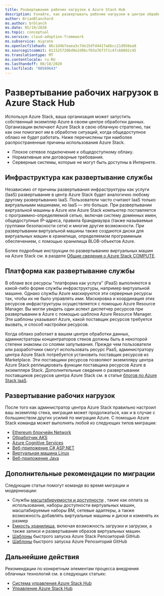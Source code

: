 ```yaml
---
title: Развертывание рабочих нагрузок в Azure Stack Hub
description: Узнайте, как развертывать рабочие нагрузки в центре обработки данных с помощью центра Azure Stack.
author: BrianBlanchard
ms.author: brblanch
ms.date: 05/19/2020
ms.topic: conceptual
ms.service: cloud-adoption-framework
ms.subservice: migrate
ms.openlocfilehash: 86c1d4b7eaea3c7de15dfd4417a6bcc21d956ea8
ms.sourcegitcommit: 011525720bd9e2d9bcf03a76f371c4fc68092c45
ms.translationtype: MT
ms.contentlocale: ru-RU
ms.lasthandoff: 08/18/2020
ms.locfileid: "88569643"
---
```

# <a name="deploy-workloads-to-azure-stack-hub"></a>Развертывание рабочих нагрузок в Azure Stack Hub

Используя Azure Stack, ваша организация может запустить собственный экземпляр Azure в своем центре обработки данных. Организации включают Azure Stack в свою облачную стратегию, так как они помогают им в обработке ситуаций, когда общедоступное облако не будет работать. Ниже перечислены три наиболее распространенные причины использования Azure Stack.

- Плохое сетевое подключение к общедоступному облаку.
- Нормативные или договорные требования.
- Серверные системы, которые не могут быть доступны в Интернете.

## <a name="infrastructure-as-a-service-deployment"></a>Инфраструктура как развертывание службы

Независимо от причины развертывания инфраструктуры как услуги (IaaS) развертывание в центр Azure Stack будет аналогично любому другому развертыванию IaaS. Пользователи часто считают IaaS только виртуальными машинами, но IaaS — это больше. При развертывании виртуальной машины в Azure или Azure Stack компьютер поставляется с программно-определяемой сетью, включая систему доменных имен, общедоступные IP-адреса, правила брандмауэра (также называемые группами безопасности сети) и многие другие возможности. При развертывании виртуальной машины также создаются диски для виртуальных машин в хранилище, определяемом программным обеспечением, с помощью хранилища BLOB-объектов Azure.

Более подробные инструкции по развертыванию виртуальных машин на Azure Stack см. в разделе [Общие сведения о Azure Stack COMPUTE](/azure-stack/user/azure-stack-compute-overview?view=azs-2002).

## <a name="platform-as-a-service-deployment"></a>Платформа как развертывание службы

В облаке все ресурсы "платформа как услуга" (PaaS) выполняются в какой-либо форме службы инфраструктуры, например виртуальной машине. Однако службы Azure маскируются эти серверные ресурсы так, чтобы их не было управлять ими. Маскировка и координация этих ресурсов инфраструктуры осуществляется с помощью Azure Resource Manager. Вы могли увидеть один аспект диспетчер ресурсов при развертывании в Azure с помощью шаблона Azure Resource Manager. Эти шаблоны указывают Azure, какой поставщик ресурсов требуется вызвать, и способ настройки ресурсов.

Когда облако работает в вашем центре обработки данных, администраторы концентраторов стеков должны быть в некоторой степени знакомы со слоями запутывания. Прежде чем пользователи или разработчики смогут использовать ресурс PaaS, администратору центра Azure Stack потребуется установить поставщик ресурсов из Marketplace. Эти поставщики ресурсов позволяют экземпляру центра Azure Stack реплицировать функции поставщика ресурсов Azure в экземпляре Stack. Дополнительные сведения о развертывании поставщиков ресурсов центра Azure Stack см. в статье [блогов по Azure Stack IaaS](https://azure.microsoft.com/blog/azure-stack-iaas-part-one/).

## <a name="deploy-workloads"></a>Развертывание рабочих нагрузок

После того как администратор центра Azure Stack правильно настроил ваш экземпляр стека, миграция может продолжаться, как и в случае с большинством других усилий по миграции Azure. С помощью Azure Stack команда может выполнять любой из следующих типов миграции:

<!-- cSpell:ignore howto -->

- [Ethereum блокчейн Network](/azure-stack/user/azure-stack-ethereum?view=azs-2002)
- [Обработчик AKS](/azure-stack/user/azure-stack-kubernetes-aks-engine-overview?view=azs-2002)
- [Azure Cognitive Services](/azure-stack/user/azure-stack-solution-template-cognitive-services?view=azs-2002)
- [Веб-приложение C# ASP.NET](/azure-stack/user/azure-stack-dev-start-howto-vm-dotnet?view=azs-2002)
- [Виртуальная машина Linux](/azure-stack/user/azure-stack-dev-start-howto-deploy-linux?view=azs-2002)
- [Веб-приложение Java](/azure-stack/user/azure-stack-dev-start-howto-vm-java?view=azs-2002)

## <a name="additional-considerations-during-migration"></a>Дополнительные рекомендации по миграции

Следующие статьи помогут команде во время миграции и модернизации:

- Службы [масштабируемости и доступности](https://azure.microsoft.com/blog/azure-stack-iaas-part-six/) , такие как оплата за использование, наборы доступности виртуальных машин, масштабируемые наборы ВМ, сетевые адаптеры, а также возможность добавлять виртуальные машины и диски и изменять их размер
- [Емкость хранилища](https://azure.microsoft.com/blog/azure-stack-iaas-part-3/), включая возможность загрузки и загрузки, а также записи и развертывания образов виртуальных машин.
- [Шаблоны](https://github.com/Azure/AzureStack-QuickStart-Templates) быстрого запуска Azure Stack Репозиторий GitHub
- [Шаблоны](https://github.com/Azure/Azure-QuickStart-Templates) быстрого запуска Azure Репозиторий GitHub

## <a name="next-steps"></a>Дальнейшие действия

Рекомендации по конкретным элементам процесса внедрения облачных технологий см. в следующих статьях:

- [Система управления Azure Stack Hub](./govern.md)
- [Управление Azure Stack Hub](./manage.md)
